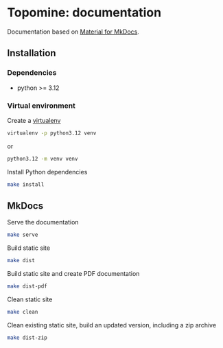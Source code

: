 # Topomine: documentation

Documentation based on [Material for MkDocs](https://squidfunk.github.io/mkdocs-material/).

## Installation

### Dependencies

- python >= 3.12

### Virtual environment

Create a [virtualenv](https://docs.python-guide.org/dev/virtualenvs/)

```sh
virtualenv -p python3.12 venv
```

or

```sh
python3.12 -m venv venv
```

Install Python dependencies

```sh
make install
```

## MkDocs

Serve the documentation

```sh
make serve
```

Build static site

```sh
make dist
```

Build static site and create PDF documentation

```sh
make dist-pdf
```

Clean static site

```sh
make clean
```

Clean existing static site, build an updated version, including a zip archive

```sh
make dist-zip
```
